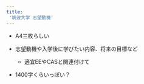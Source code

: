 ```yaml
---
title:
 '筑波大学 志望動機'
---
```


- A4三枚らしい
- 志望動機や入学後に学びたい内容、将来の目標など
    - 適宜EEやCASと関連付けて

- 1400字くらいっぽい？
